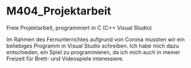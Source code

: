 # M404_Projektarbeit
Freie Projektarbeit, programmiert in C (C++ Visual Studio)

Im Rahmen des Fernunterrichtes aufgrund von Corona mussten wir ein beliebiges Programm in Visual Studio schreiben.
Ich habe mich dazu entschieden, ein Spiel zu programmieren, da ich mich auch in meiner Freizeit für Brett- und Videospiele interessiere.

